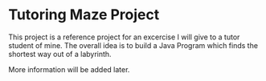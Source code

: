 Tutoring Maze Project
=====================

This project is a reference project for an excercise I will give to a tutor student of mine.
The overall idea is to build a Java Program which finds the shortest way out of a labyrinth.

More information will be added later.